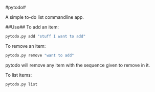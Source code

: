 #pytodo#

A simple to-do list commandline app.

##Use##
To add an item:

```sh
pytodo.py add "stuff I want to add"
```

To remove an item:
```sh
pytodo.py remove "want to add"
```
pytodo will remove any item with the sequence given to remove in it.

To list items:
```sh
pytodo.py list
```
